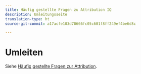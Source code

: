 ```yaml
---
title: Häufig gestellte Fragen zu Attribution IQ
description: Umleitungsseite
translation-type: ht
source-git-commit: a17acfe103d70666fc05c601f8ff249ef4be6d8c

---
```



# Umleiten

Siehe [Häufig gestellte Fragen zur Attribution](../c-panels/attribution/attribution-faq.md).
